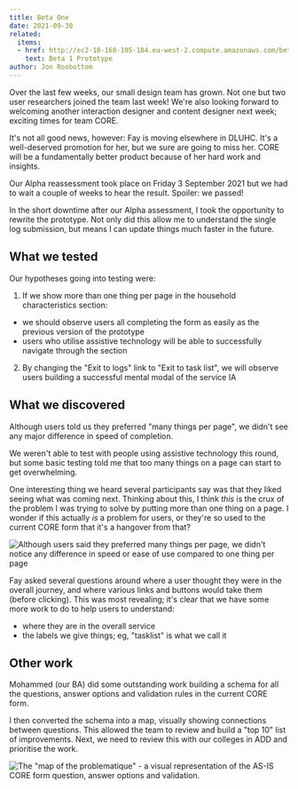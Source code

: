 ```yaml
---
title: Beta One
date: 2021-09-30
related:
  items:
  - href: http://ec2-18-168-105-184.eu-west-2.compute.amazonaws.com/beta-1/dashboard
    text: Beta 1 Prototype
author: Jon Roobottom
---
```

Over the last few weeks, our small design team has grown. Not one but two user researchers joined the team last week! We're also looking forward to welcoming another interaction designer and content designer next week; exciting times for team CORE.

It's not all good news, however: Fay is moving elsewhere in DLUHC. It's a well-deserved promotion for her, but we sure are going to miss her. CORE will be a fundamentally better product because of her hard work and insights. 

Our Alpha reassessment took place on Friday 3 September 2021 but we had to wait a couple of weeks to hear the result. Spoiler: we passed!

In the short downtime after our Alpha assessment, I took the opportunity to rewrite the prototype.  Not only did this allow me to understand the single log submission, but means I can update things much faster in the future.

## What we tested
Our hypotheses going into testing were:

1. If we show more than one thing per page in the household characteristics section:
  * we should observe users all completing the form as easily as the previous version of the prototype
  * users who utilise assistive technology will be able to successfully navigate through the section
2. By changing the "Exit to logs" link to "Exit to task list", we will observe users building a successful mental modal of the service IA

## What we discovered 
Although users told us they preferred "many things per page", we didn't see any major difference in speed of completion. 

We weren't able to test with people using assistive technology this round, but some basic testing told me that too many things on a page can start to get overwhelming.

One interesting thing we heard several participants say was that they liked seeing what was coming next. Thinking about this, I think _this_ is the crux of the problem I was trying to solve by putting more than one thing on a page. I wonder if this actually _is_ a problem for users, or they're so used to the current CORE form that it's a hangover from that?

![Although users said they preferred many things per page, we didn't notice any difference in speed or ease of use compared to one thing per page](2021-09-30-many-things.png)

Fay asked several questions around where a user thought they were in the overall journey, and where various links and buttons would take them (before clicking). This was most revealing; it's clear that we have some more work to do to help users to understand:

* where they are in the overall service
* the labels we give things; eg, "tasklist" is what we call it  

## Other work
Mohammed (our BA) did some outstanding work building a schema for all the questions, answer options and validation rules in the current CORE form. 

I then converted the schema into a map, visually showing connections between questions. This allowed the team to review and build a "top 10" list of improvements. Next, we need to review this with our colleges in ADD and prioritise the work.

![The "map of the problematique" - a visual representation of the AS-IS CORE form question, answer options and validation.](2021-09-30-map.jpg)